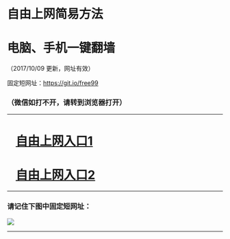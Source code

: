 ﻿# 自由上网简易方法

# 电脑、手机一键翻墙

（2017/10/09 更新，网址有效）

固定短网址：https://git.io/free99

### （微信如打不开，请转到浏览器打开）


***





# &nbsp;&nbsp; <a href="http://ft729613721.fwq-tz-1001.info/fwqtz01.html?t=100900128633 " target="_blank">自由上网入口1</a>
# &nbsp;&nbsp; <a href="http://ft131771820.fwq-tz-1002.info/fwqtz02.html?t=100900119279 " target="_blank">自由上网入口2</a>
***

### 请记住下图中固定短网址：

<img src="https://s3-us-west-2.amazonaws.com/fwq-1001/yjfq-20170905okok.png" /> 


***

